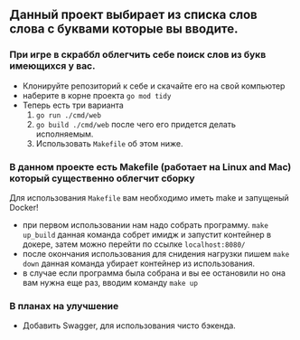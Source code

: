 ## Данный проект выбирает из списка слов слова с буквами которые вы вводите.

### При игре в скраббл облегчить себе поиск слов из букв имеющихся у вас.

- Клонируйте репозиторий к себе и скачайте его на свой компьютер
- наберите в корне проекта `go mod tidy` 
- Теперь есть три варианта 
    1. `go run ./cmd/web`
    2. `go build ./cmd/web` после чего его придется делать исполняемым.
    3. Использовать `Makefile` об этом ниже.

### В данном проекте есть Makefile (работает на Linux and Mac) который существенно облегчит сборку

Для использования `Makefile` вам необходимо иметь make и запущеный Docker!

- при первом использовании нам надо собрать программу.
`make up_build`
данная команда собрет имидж и запустит контейнер в докере, затем можно перейти по ссылке `localhost:8080/`
- после окончания использования для снидения нагрузки пишем
`make down`
данная команда убирает контейнер из использования.
- в случае если программа была собрана и вы ее остановили но она вам нужна еще раз, вводим команду
`make up`

### В планах на улучшение

- Добавить Swagger, для использования чисто бэкенда.
